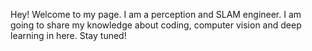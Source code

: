 Hey! Welcome to my page. I am a perception and SLAM engineer. I am going to share my knowledge about coding, computer vision and deep learning in here. 
Stay tuned!

